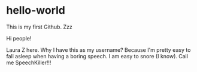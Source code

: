 # hello-world
This is my first Github. Zzz

Hi people!  

Laura Z here. Why I have this as my username? Because I'm pretty easy to fall asleep when having a boring speech. I am easy to snore (I know). Call me SpeechKiller!!!

